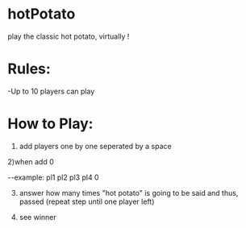 # hotPotato
play the classic hot potato, virtually !

# Rules:

-Up to 10 players can play

# How to Play:

1) add players one by one seperated by a space

2)when add 0

  --example: pl1 pl2 pl3 pl4 0
  
3) answer how many times "hot potato" is going to be said and thus, passed
    (repeat step until one player left)
    
4) see winner 
